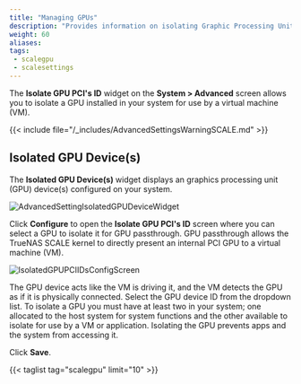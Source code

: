 ```yaml
---
title: "Managing GPUs"
description: "Provides information on isolating Graphic Processing Units (GPUs) installed in your system for use by a VM in TrueNAS SCALE."
weight: 60
aliases:
tags:
 - scalegpu
 - scalesettings
---
```



The **Isolate GPU PCI's ID** widget on the **System > Advanced** screen allows you to isolate a GPU installed in your system for use by a virtual machine (VM).

{{< include file="/_includes/AdvancedSettingsWarningSCALE.md" >}}

## Isolated GPU Device(s)
The **Isolated GPU Device(s)** widget displays an graphics processing unit (GPU) device(s) configured on your system. 

![AdvancedSettingIsolatedGPUDeviceWidget](/images/SCALE/22.02/AdvancedSettingIsolatedGPUDeviceWidget.png "SCALE Advanced Settings Isolated GPU Device Widget") 

Click **Configure** to open the **Isolate GPU PCI's ID** screen where you can select a GPU to isolate it for GPU passthrough. 
GPU passthrough allows the TrueNAS SCALE kernel to directly present an internal PCI GPU to a virtual machine (VM).

![IsolatedGPUPCIIDsConfigScreen](/images/SCALE/22.02/IsolatedGPUPCIIDsConfigScreen.png "SCALE Advanced Settings Isolated GPU PCI ID Screen") 

The GPU device acts like the VM is driving it, and the VM detects the GPU as if it is physically connected. Select the GPU device ID from the dropdown list. 
To isolate a GPU you must have at least two in your system; one allocated to the host system for system functions and the other available to isolate for use by a VM or application. 
Isolating the GPU prevents apps and the system from accessing it.

Click **Save**.

{{< taglist tag="scalegpu" limit="10" >}}
